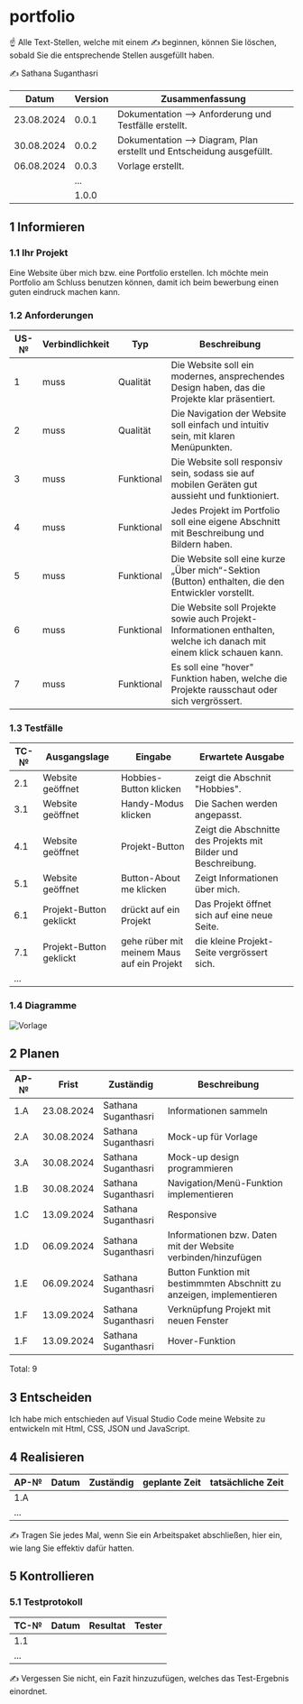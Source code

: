 # portfolio
☝️ Alle Text-Stellen, welche mit einem ✍️ beginnen, können Sie löschen, sobald Sie die entsprechende Stellen ausgefüllt haben.

✍️ Sathana Suganthasri

| Datum | Version | Zusammenfassung                                              |
| ----- | ------- | ------------------------------------------------------------ |
| 23.08.2024 | 0.0.1   | Dokumentation --> Anforderung und Testfälle erstellt. |
| 30.08.2024 | 0.0.2   | Dokumentation --> Diagram, Plan erstellt und Entscheidung ausgefüllt. |
| 06.08.2024 | 0.0.3   | Vorlage erstellt. |
|       | ...     |                                                              |
|       | 1.0.0   |                                                              |

## 1 Informieren

### 1.1 Ihr Projekt


Eine Website über mich bzw. eine Portfolio erstellen.
Ich möchte mein Portfolio am Schluss benutzen können, damit ich beim bewerbung einen guten eindruck machen kann. 

### 1.2 Anforderungen

| US-№ | Verbindlichkeit | Typ  | Beschreibung                       |
| ---- | --------------- | ---- | ---------------------------------- |
| 1  | muss | Qualität | Die Website soll ein modernes, ansprechendes Design haben, das die Projekte klar präsentiert. |
| 2  | muss | Qualität | Die Navigation der Website soll einfach und intuitiv sein, mit klaren Menüpunkten. |
| 3  | muss | Funktional | Die Website soll responsiv sein, sodass sie auf mobilen Geräten gut aussieht und funktioniert. |
| 4  | muss | Funktional | 	Jedes Projekt im Portfolio soll eine eigene Abschnitt mit Beschreibung und Bildern haben. |
| 5  | muss | Funktional | Die Website soll eine kurze „Über mich“-Sektion (Button) enthalten, die den Entwickler vorstellt. |
| 6  | muss | Funktional | Die Website soll Projekte sowie auch Projekt-Informationen enthalten, welche ich danach mit einem klick schauen kann.|
| 7  | muss | Funktional | Es soll eine "hover" Funktion haben, welche die Projekte rausschaut oder sich vergrössert. |


### 1.3 Testfälle

| TC-№ | Ausgangslage | Eingabe | Erwartete Ausgabe |
| ---- | ------------ | ------- | ----------------- |
| 2.1  | Website geöffnet | Hobbies-Button klicken | zeigt die Abschnit "Hobbies". |
| 3.1  | Website geöffnet | Handy-Modus klicken | Die Sachen werden angepasst. |
| 4.1  | Website geöffnet | Projekt-Button | Zeigt die Abschnitte des Projekts mit Bilder und Beschreibung. |
| 5.1  | Website geöffnet | Button-About me klicken | Zeigt Informationen über mich. |
| 6.1  | Projekt-Button geklickt | drückt auf ein Projekt | Das Projekt öffnet sich auf eine neue Seite. |
| 7.1  | Projekt-Button geklickt | gehe rüber mit meinem Maus auf ein Projekt | die kleine Projekt-Seite vergrössert sich. |
| ...  |              |         |                   |


### 1.4 Diagramme

![Vorlage](https://github.com/user-attachments/assets/dedfd480-0e00-4089-9244-694f80d35ea0)

## 2 Planen

| AP-№ | Frist | Zuständig | Beschreibung |
| ---- | ----- | --------- | ------------ | 
| 1.A  | 23.08.2024 | Sathana Suganthasri | Informationen sammeln |
| 2.A  | 30.08.2024 | Sathana Suganthasri | Mock-up für Vorlage |
| 3.A  | 30.08.2024 | Sathana Suganthasri | Mock-up design programmieren |
| 1.B  | 30.08.2024 | Sathana Suganthasri | Navigation/Menü-Funktion implementieren |
| 1.C  | 13.09.2024 | Sathana Suganthasri | Responsive |
| 1.D  | 06.09.2024 | Sathana Suganthasri | Informationen bzw. Daten mit der Website verbinden/hinzufügen |
| 1.E  | 06.09.2024 | Sathana Suganthasri | Button Funktion mit bestimmmten Abschnitt zu anzeigen, implementieren |
| 1.F  | 13.09.2024 | Sathana Suganthasri | Verknüpfung Projekt mit neuen Fenster |
| 1.F  | 13.09.2024 | Sathana Suganthasri | Hover-Funktion |

Total: 9

## 3 Entscheiden

Ich habe mich entschieden auf Visual Studio Code meine Website zu entwickeln mit Html, CSS, JSON und JavaScript. 

## 4 Realisieren

| AP-№ | Datum | Zuständig | geplante Zeit | tatsächliche Zeit |
| ---- | ----- | --------- | ------------- | ----------------- |
| 1.A  |       |           |               |                   |
| ...  |       |           |               |                   |

✍️ Tragen Sie jedes Mal, wenn Sie ein Arbeitspaket abschließen, hier ein, wie lang Sie effektiv dafür hatten.

## 5 Kontrollieren

### 5.1 Testprotokoll

| TC-№ | Datum | Resultat | Tester |
| ---- | ----- | -------- | ------ |
| 1.1  |       |          |        |
| ...  |       |          |        |

✍️ Vergessen Sie nicht, ein Fazit hinzuzufügen, welches das Test-Ergebnis einordnet.
